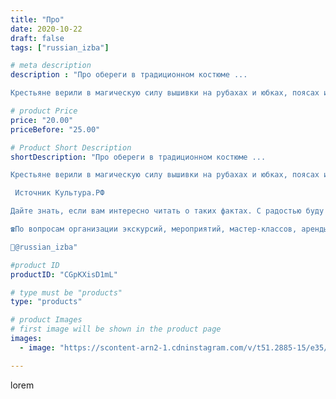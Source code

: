 ```yaml
---
title: "Про"
date: 2020-10-22
draft: false
tags: ["russian_izba"]

# meta description
description : "Про обереги в традиционном костюме ... 

Крестьяне верили в магическую силу вышивки на рубахах и юбках, поясах и головных уборах. А рукоделие не требовало сложн"

# product Price
price: "20.00"
priceBefore: "25.00"

# Product Short Description
shortDescription: "Про обереги в традиционном костюме ... 

Крестьяне верили в магическую силу вышивки на рубахах и юбках, поясах и головных уборах. А рукоделие не требовало сложных приспособлений и дорогих материалов — холст, нитки и иглы хранились в каждой избе. Мастерицы в селениях вышивали праздничные и повседневные рубахи, юбки, платки, полотенца и скатерти. Вещи берегли и передавали по наследству. В вышивке часто использовали геометрические орнаменты. Этот вид узора возник в глубокой древности: простыми фигурами украшали одежду на протяжении многих веков. Этнографы соотносят прямые линии в орнаментах с землей, волнистые с водой, крест с огнем, а ромб, круг или квадрат — с солнцем.

 Источник Культура.РФ

Дайте знать, если вам интересно читать о таких фактах. С радостью буду делиться с вами этой информацией.

☎️По вопросам организации экскурсий, мероприятий, мастер-классов, аренды экспонатов и костюмов звоните по номеру: 8 965 535 00 95

📍@russian_izba"

#product ID
productID: "CGpKXisD1mL"

# type must be "products"
type: "products"

# product Images
# first image will be shown in the product page
images:
  - image: "https://scontent-arn2-1.cdninstagram.com/v/t51.2885-15/e35/122084572_2735578303345060_5193953417360057909_n.jpg?_nc_ht=scontent-arn2-1.cdninstagram.com&_nc_cat=104&_nc_ohc=exG4nVcF73IAX_clSy5&se=7&tp=1&oh=03ab063911a2cdd825a15dba45c27b00&oe=605183DF&ig_cache_key=MjQyNTUxNTQ3MjU3NTIyNDIwMw%3D%3D.2"

---
```

lorem
